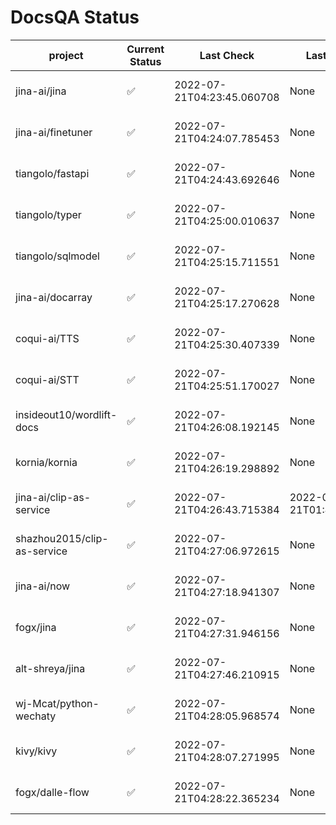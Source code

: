 # DocsQA Status

|          project          |Current Status|        Last Check        |      Last Downtime       |                % Uptime                |
|---------------------------|--------------|--------------------------|--------------------------|----------------------------------------|
|jina-ai/jina               |✅            |2022-07-21T04:23:45.060708|None                      |125.0 (since 2022-07-20 17:11:38.421227)|
|jina-ai/finetuner          |✅            |2022-07-21T04:24:07.785453|None                      |125.0 (since 2022-07-20 17:11:38.421227)|
|tiangolo/fastapi           |✅            |2022-07-21T04:24:43.692646|None                      |125.0 (since 2022-07-20 17:11:38.421227)|
|tiangolo/typer             |✅            |2022-07-21T04:25:00.010637|None                      |125.0 (since 2022-07-20 17:11:38.421227)|
|tiangolo/sqlmodel          |✅            |2022-07-21T04:25:15.711551|None                      |125.0 (since 2022-07-20 17:11:38.421227)|
|jina-ai/docarray           |✅            |2022-07-21T04:25:17.270628|None                      |125.0 (since 2022-07-20 17:11:38.421227)|
|coqui-ai/TTS               |✅            |2022-07-21T04:25:30.407339|None                      |125.0 (since 2022-07-20 17:11:38.421227)|
|coqui-ai/STT               |✅            |2022-07-21T04:25:51.170027|None                      |125.0 (since 2022-07-20 17:11:38.421227)|
|insideout10/wordlift-docs  |✅            |2022-07-21T04:26:08.192145|None                      |125.0 (since 2022-07-20 17:11:38.421227)|
|kornia/kornia              |✅            |2022-07-21T04:26:19.298892|None                      |125.0 (since 2022-07-20 17:11:38.421227)|
|jina-ai/clip-as-service    |✅            |2022-07-21T04:26:43.715384|2022-07-21T01:43:26.228623|25.0 (since 2022-07-20 17:11:38.421227) |
|shazhou2015/clip-as-service|✅            |2022-07-21T04:27:06.972615|None                      |125.0 (since 2022-07-20 17:11:38.421227)|
|jina-ai/now                |✅            |2022-07-21T04:27:18.941307|None                      |125.0 (since 2022-07-20 17:11:38.421227)|
|fogx/jina                  |✅            |2022-07-21T04:27:31.946156|None                      |125.0 (since 2022-07-20 17:11:38.421227)|
|alt-shreya/jina            |✅            |2022-07-21T04:27:46.210915|None                      |125.0 (since 2022-07-20 17:11:38.421227)|
|wj-Mcat/python-wechaty     |✅            |2022-07-21T04:28:05.968574|None                      |125.0 (since 2022-07-20 17:11:38.421227)|
|kivy/kivy                  |✅            |2022-07-21T04:28:07.271995|None                      |125.0 (since 2022-07-20 17:11:38.421227)|
|fogx/dalle-flow            |✅            |2022-07-21T04:28:22.365234|None                      |125.0 (since 2022-07-20 17:11:38.421227)|
